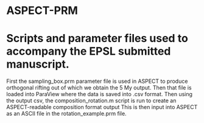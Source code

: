 # ASPECT-PRM
# Scripts and parameter files used to accompany the EPSL submitted manuscript. 
 First the sampling_box.prm parameter file is used in ASPECT to produce orthogonal rifting out of which we obtain the 5 My output.
 Then that file is loaded into ParaView where the data is saved into .csv format.
 Then using the output csv, the composition_rotation.m script is run to create an ASPECT-readable composition format output
 This is then input into ASPECT as an ASCII file in the rotation_example.prm file.
